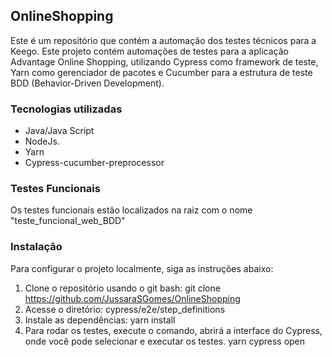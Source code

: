 ## OnlineShopping

Este é um repositório que contém a automação dos testes técnicos para a Keego. Este projeto contém automações de testes para a aplicação Advantage Online Shopping, utilizando Cypress como framework de teste, Yarn como gerenciador de pacotes e Cucumber para a estrutura de teste BDD (Behavior-Driven Development).

### Tecnologias utilizadas
- Java/Java Script
- NodeJs.
- Yarn
- Cypress-cucumber-preprocessor

### Testes Funcionais
Os testes funcionais estão localizados na raiz com o nome "teste_funcional_web_BDD"

### Instalação
Para configurar o projeto localmente, siga as instruções abaixo: 
1. Clone o repositório usando o git bash:
 git clone https://github.com/JussaraSGomes/OnlineShopping
2. Acesse o diretório:
	cypress/e2e/step_definitions
3. Instale as dependências:
	yarn install
4. Para rodar os testes, execute o comando, abrirá a interface do Cypress, onde você pode selecionar e executar os testes.
	yarn cypress open
